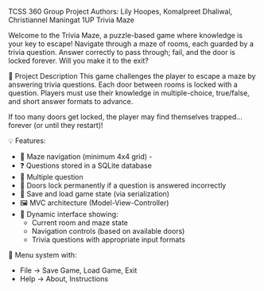 TCSS 360 Group Project
Authors: Lily Hoopes, Komalpreet Dhaliwal, Christiannel Maningat
1UP Trivia Maze


Welcome to the Trivia Maze, a puzzle-based game where knowledge is your key to escape! Navigate through a maze of rooms, each guarded by a trivia question. Answer correctly to pass through; fail, and the door is locked forever. Will you make it to the exit?

🧩 Project Description
This game challenges the player to escape a maze by answering trivia questions. Each door between rooms is locked with a question. Players must use their knowledge in multiple-choice, true/false, and short answer formats to advance.

If too many doors get locked, the player may find themselves trapped... forever (or until they restart)!

💡 Features: 
 - 🚪 Maze navigation (minimum 4x4 grid) -
 - ❓ Questions stored in a SQLite database
 - 🧠 Multiple question
 - 🔐 Doors lock permanently if a question is answered incorrectly
 - 💾 Save and load game state (via serialization)
 - 🖼️ MVC architecture (Model-View-Controller)
 - 🧭 Dynamic interface showing:
    - Current room and maze state
    - Navigation controls (based on available doors)
    - Trivia questions with appropriate input formats

 📜 Menu system with:
  - File → Save Game, Load Game, Exit
  - Help → About, Instructions
